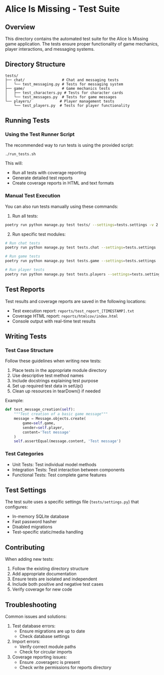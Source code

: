 # Alice Is Missing - Test Suite

## Overview
This directory contains the automated test suite for the Alice Is Missing game application. The tests ensure proper functionality of game mechanics, player interactions, and messaging systems.

## Directory Structure

```
tests/
├── chat/                 # Chat and messaging tests
│   └── test_messaging.py # Tests for messaging system
├── game/                 # Game mechanics tests
│   ├── test_characters.py # Tests for character cards
│   └── test_messages.py  # Tests for game messages
└── players/             # Player management tests
    └── test_players.py  # Tests for player functionality
```

## Running Tests

### Using the Test Runner Script
The recommended way to run tests is using the provided script:
```bash
./run_tests.sh
```

This will:
- Run all tests with coverage reporting
- Generate detailed test reports
- Create coverage reports in HTML and text formats

### Manual Test Execution
You can also run tests manually using these commands:

1. Run all tests:
```bash
poetry run python manage.py test tests/ --settings=tests.settings -v 2
```

2. Run specific test modules:
```bash
# Run chat tests
poetry run python manage.py test tests.chat --settings=tests.settings

# Run game tests
poetry run python manage.py test tests.game --settings=tests.settings

# Run player tests
poetry run python manage.py test tests.players --settings=tests.settings
```

## Test Reports

Test results and coverage reports are saved in the following locations:
- Test execution report: `reports/test_report_[TIMESTAMP].txt`
- Coverage HTML report: `reports/htmlcov/index.html`
- Console output with real-time test results

## Writing Tests

### Test Case Structure
Follow these guidelines when writing new tests:

1. Place tests in the appropriate module directory
2. Use descriptive test method names
3. Include docstrings explaining test purpose
4. Set up required test data in setUp()
5. Clean up resources in tearDown() if needed

Example:
```python
def test_message_creation(self):
    """Test creation of a basic game message"""
    message = Message.objects.create(
        game=self.game,
        sender=self.player,
        content='Test message'
    )
    self.assertEqual(message.content, 'Test message')
```

### Test Categories
- Unit Tests: Test individual model methods
- Integration Tests: Test interaction between components
- Functional Tests: Test complete game features

## Test Settings

The test suite uses a specific settings file (`tests/settings.py`) that configures:
- In-memory SQLite database
- Fast password hasher
- Disabled migrations
- Test-specific static/media handling

## Contributing

When adding new tests:
1. Follow the existing directory structure
2. Add appropriate documentation
3. Ensure tests are isolated and independent
4. Include both positive and negative test cases
5. Verify coverage for new code

## Troubleshooting

Common issues and solutions:
1. Test database errors:
   - Ensure migrations are up to date
   - Check database settings
2. Import errors:
   - Verify correct module paths
   - Check for circular imports
3. Coverage reporting issues:
   - Ensure .coveragerc is present
   - Check write permissions for reports directory

